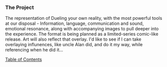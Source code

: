 ### The Project 

The representation of Dueling your own reality, with the most powerful tools at our disposal - Information, language, communication and sound, emotional resonance, along with accompanying images to pull deeper into the experience.
The format is being planned as a limited-series comic-like release. Art will also reflect that overlay. I'd like to see if I can take overlaying influnences, like uncle Alan did, and do it my way, while referencing when he did it...   


[Table of Contents](https://github.com/mycroftwilde/devil-steps-in-a-myth-system/tree/master/ref_guide)
